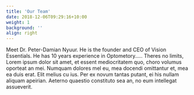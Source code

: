 ```yaml
---
title: 'Our Team'
date: 2018-12-06T09:29:16+10:00
weight: 1
background: ''
align: right
---
```

Meet Dr. Peter-Damian Nyuur. He is the founder and CEO of Vision Essentials. He has 10 years experience in Optometory.....
Theres no limits, Lorem ipsum dolor sit amet, et essent mediocritatem quo, choro volumus oporteat an mei. Numquam dolores mel eu, mea docendi omittantur et, mea ea duis erat. Elit melius cu ius. Per ex novum tantas putant, ei his nullam aliquam apeirian. Aeterno quaestio constituto sea an, no eum intellegat assueverit.
